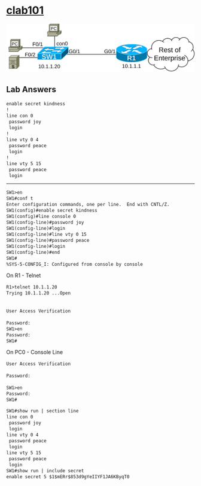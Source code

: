 # [clab101](https://www.certskills.com/clab101/)

![](../images/clab101_img1.svg)

## Lab Answers

    enable secret kindness
    !
    line con 0
     password joy
     login
    !
    line vty 0 4
     password peace
     login
    !
    line vty 5 15
     password peace
     login

---

```
SW1>en
SW1#conf t
Enter configuration commands, one per line.  End with CNTL/Z.
SW1(config)#enable secret kindness
SW1(config)#line console 0
SW1(config-line)#password joy
SW1(config-line)#login
SW1(config-line)#line vty 0 15
SW1(config-line)#password peace
SW1(config-line)#login
SW1(config-line)#end
SW1#
%SYS-5-CONFIG_I: Configured from console by console
```

On R1 - Telnet

```
R1>telnet 10.1.1.20 
Trying 10.1.1.20 ...Open


User Access Verification

Password: 
SW1>en
Password: 
SW1#
```

On PC0 - Console Line 

```
User Access Verification

Password: 

SW1>en
Password: 
SW1#
```

```
SW1#show run | section line
line con 0
 password joy
 login
line vty 0 4
 password peace
 login
line vty 5 15
 password peace
 login
SW1#show run | include secret
enable secret 5 $1$mERr$853d9gYeIIYF1JA6KByqT0
```
